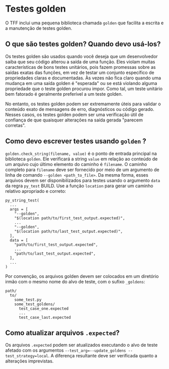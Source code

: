 # Testes golden

O TFF inclui uma pequena biblioteca chamada `golden` que facilita a escrita e a manutenção de testes golden.

## O que são testes golden? Quando devo usá-los?

Os testes golden são usados ​​quando você deseja que um desenvolvedor saiba que seu código alterou a saída de uma função. Eles violam muitas características de bons testes unitários, pois fazem promessas sobre as saídas exatas das funções, em vez de testar um conjunto específico de propriedades claras e documentadas. Às vezes não fica claro quando uma mudança em uma saída golden é "esperada" ou se está violando alguma propriedade que o teste golden procurou impor. Como tal, um teste unitário bem fatorado é geralmente preferível a um teste golden.

No entanto, os testes golden podem ser extremamente úteis para validar o conteúdo exato de mensagens de erro, diagnósticos ou código gerado. Nesses casos, os testes golden podem ser uma verificação útil de confiança de que quaisquer alterações na saída gerada "parecem corretas".

## Como devo escrever testes usando `golden` ?

`golden.check_string(filename, value)` é o ponto de entrada principal na biblioteca `golden`. Ele verificará a string `value` em relação ao conteúdo de um arquivo cujo último elemento do caminho é `filename`. O caminho completo para `filename` deve ser fornecido por meio de um argumento de linha de comando `--golden <path_to_file>`. Da mesma forma, esses arquivos devem ser disponibilizados para testes usando o argumento `data` da regra `py_test` BUILD. Use a função `location` para gerar um caminho relativo apropriado e correto:

```
py_string_test(
  ...
  args = [
    "--golden",
    "$(location path/to/first_test_output.expected)",
    ...
    "--golden",
    "$(location path/to/last_test_output.expected)",
  ],
  data = [
    "path/to/first_test_output.expected",
    ...
    "path/to/last_test_output.expected",
  ],
  ...
)
```

Por convenção, os arquivos golden devem ser colocados em um diretório irmão com o mesmo nome do alvo de teste, com o sufixo `_goldens`:

```
path/
  to/
    some_test.py
    some_test_goldens/
      test_case_one.expected
      ...
      test_case_last.expected
```

## Como atualizar arquivos `.expected`?

Os arquivos `.expected` podem ser atualizados executando o alvo de teste afetado com os argumentos `--test_arg=--update_goldens --test_strategy=local`. A diferença resultante deve ser verificada quanto a alterações imprevistas.
